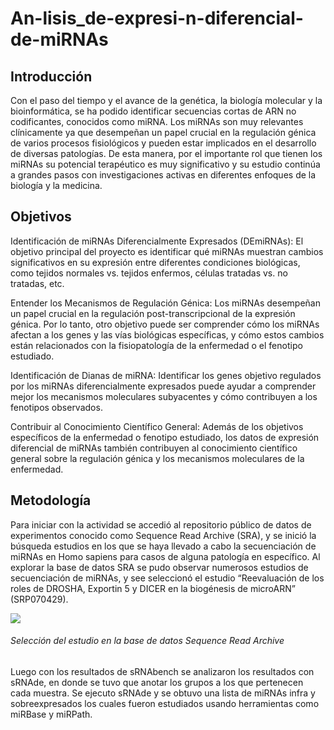 # An-lisis_de-expresi-n-diferencial-de-miRNAs

## Introducción

Con el paso del tiempo y el avance de la genética, la biología molecular y la
bioinformática, se ha podido identificar secuencias cortas de ARN no codificantes,
conocidos como miRNA. Los miRNAs son muy relevantes clínicamente ya que
desempeñan un papel crucial en la regulación génica de varios procesos fisiológicos
y pueden estar implicados en el desarrollo de diversas patologías. De esta manera,
por el importante rol que tienen los miRNAs su potencial terapéutico es muy
significativo y su estudio continúa a grandes pasos con investigaciones activas en
diferentes enfoques de la biología y la medicina.

## Objetivos
Identificación de miRNAs Diferencialmente Expresados (DEmiRNAs): El objetivo principal del proyecto es identificar qué miRNAs muestran cambios significativos en su expresión entre diferentes condiciones biológicas, como tejidos normales vs. tejidos enfermos, células tratadas vs. no tratadas, etc.

Entender los Mecanismos de Regulación Génica: Los miRNAs desempeñan un papel crucial en la regulación post-transcripcional de la expresión génica. Por lo tanto, otro objetivo puede ser comprender cómo los miRNAs afectan a los genes y las vías biológicas específicas, y cómo estos cambios están relacionados con la fisiopatología de la enfermedad o el fenotipo estudiado.

Identificación de Dianas de miRNA: Identificar los genes objetivo regulados por los miRNAs diferencialmente expresados puede ayudar a comprender mejor los mecanismos moleculares subyacentes y cómo contribuyen a los fenotipos observados.

Contribuir al Conocimiento Científico General: Además de los objetivos específicos de la enfermedad o fenotipo estudiado, los datos de expresión diferencial de miRNAs también contribuyen al conocimiento científico general sobre la regulación génica y los mecanismos moleculares de la enfermedad.

## Metodología
Para iniciar con la actividad se accedió al repositorio público de datos de
experimentos conocido como Sequence Read Archive (SRA), y se inició la búsqueda
estudios en los que se haya llevado a cabo la secuenciación de miRNAs en Homo
sapiens para casos de alguna patología en específico.
Al explorar la base de datos SRA se pudo observar numerosos estudios de
secuenciación de miRNAs, y see seleccionó el estudio “Reevaluación de los roles de
DROSHA, Exportin 5 y DICER en la biogénesis de microARN” (SRP070429).

![](https://i.postimg.cc/mrfxQc2X/Imagen-1.png)
###### Selección del estudio en la base de datos Sequence Read Archive


Luego con los resultados de sRNAbench se analizaron los resultados con sRNAde, en donde se tuvo que anotar los grupos a los que pertenecen cada muestra. Se ejecuto sRNAde y se obtuvo una lista de miRNAs infra y sobreexpresados los cuales fueron estudiados usando herramientas como miRBase y miRPath.


